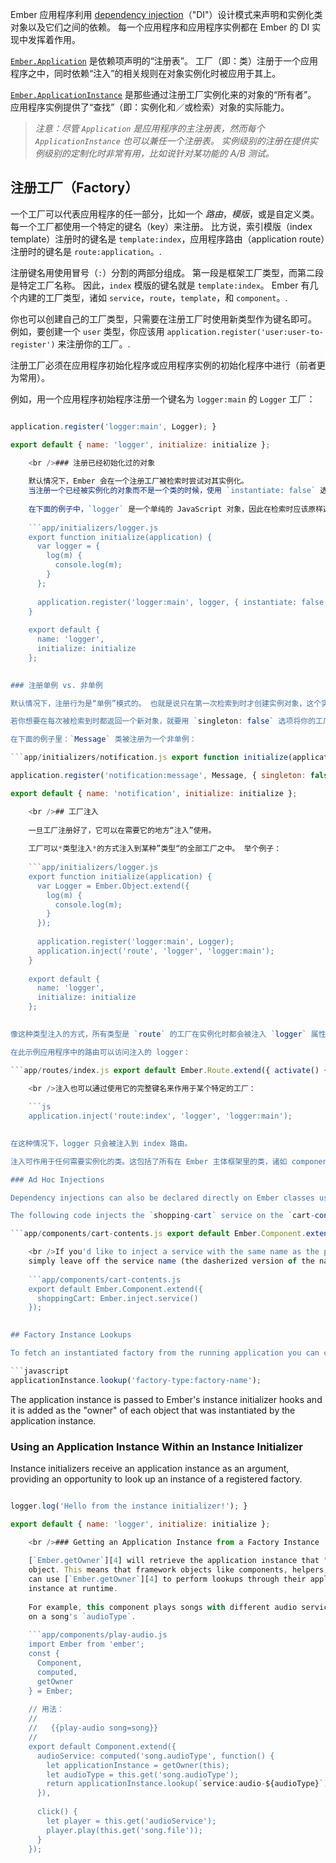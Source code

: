 Ember 应用程序利用 [dependency injection](https://en.wikipedia.org/wiki/Dependency_injection)（"DI"）设计模式来声明和实例化类对象以及它们之间的依赖。 每一个应用程序和应用程序实例都在 Ember 的 DI 实现中发挥着作用。

[`Ember.Application`](http://emberjs.com/api/classes/Ember.Application.html) 是依赖项声明的“注册表”。 工厂（即：类）注册于一个应用程序之中，同时依赖“注入”的相关规则在对象实例化时被应用于其上。

[`Ember.ApplicationInstance`](http://emberjs.com/api/classes/Ember.ApplicationInstance.html) 是那些通过注册工厂实例化来的对象的“所有者”。 应用程序实例提供了“查找”（即：实例化和／或检索）对象的实际能力。

> *注意：尽管 `Application` 是应用程序的主注册表，然而每个 `ApplicationInstance` 也可以兼任一个注册表。 实例级别的注册在提供实例级别的定制化时非常有用，比如说针对某功能的 A/B 测试。*

## 注册工厂（Factory）

一个工厂可以代表应用程序的任一部分，比如一个 *路由*，*模版*，或是自定义类。 每一个工厂都使用一个特定的键名（key）来注册。 比方说，索引模版（index template）注册时的键名是 `template:index`，应用程序路由（application route）注册时的键名是 `route:application`。.

注册键名用使用冒号（`:`）分割的两部分组成。 第一段是框架工厂类型，而第二段是特定工厂名称。 因此，`index` 模版的键名就是 `template:index`。 Ember 有几个内建的工厂类型，诸如 `service`，`route`，`template`，和 `component`。.

你也可以创建自己的工厂类型，只需要在注册工厂时使用新类型作为键名即可。 例如，要创建一个 `user` 类型，你应该用 `application.register('user:user-to-register')` 来注册你的工厂。.

注册工厂必须在应用程序初始化程序或应用程序实例的初始化程序中进行（前者更为常用）。

例如，用一个应用程序初始程序注册一个键名为 `logger:main` 的 `Logger` 工厂：

```app/initializers/logger.js export function initialize(application) { var Logger = Ember.Object.extend({ log(m) { console.log(m); } });

application.register('logger:main', Logger); }

export default { name: 'logger', initialize: initialize };

    <br />### 注册已经初始化过的对象
    
    默认情况下，Ember 会在一个注册工厂被检索时尝试对其实例化。
    当注册一个已经被实例化的对象而不是一个类的时候，使用 `instantiate: false` 选项可以避免在检索时尝试重新实例化。
    
    在下面的例子中，`logger` 是一个单纯的 JavaScript 对象，因此在检索时应该原样返回而不是实例化：
    
    ```app/initializers/logger.js
    export function initialize(application) {
      var logger = {
        log(m) {
          console.log(m);
        }
      };
    
      application.register('logger:main', logger, { instantiate: false });
    }
    
    export default {
      name: 'logger',
      initialize: initialize
    };
    

### 注册单例 vs. 非单例

默认情况下，注册行为是“单例”模式的。 也就是说只在第一次检索到时才创建实例对象，这个实例对象将会被缓存起来并在后续的检索中被返回。

若你想要在每次被检索到时都返回一个新对象，就要用 `singleton: false` 选项将你的工厂注册为非单例。

在下面的例子里：`Message` 类被注册为一个非单例：

```app/initializers/notification.js export function initialize(application) { var Message = Ember.Object.extend({ text: '' });

application.register('notification:message', Message, { singleton: false }); }

export default { name: 'notification', initialize: initialize };

    <br />## 工厂注入
    
    一旦工厂注册好了，它可以在需要它的地方“注入”使用。
    
    工厂可以*类型注入*的方式注入到某种”类型“的全部工厂之中。 举个例子：
    
    ```app/initializers/logger.js
    export function initialize(application) {
      var Logger = Ember.Object.extend({
        log(m) {
          console.log(m);
        }
      });
    
      application.register('logger:main', Logger);
      application.inject('route', 'logger', 'logger:main');
    }
    
    export default {
      name: 'logger',
      initialize: initialize
    };
    

像这种类型注入的方式，所有类型是 `route` 的工厂在实例化时都会被注入 `logger` 属性。 而 `logger` 的值将会来自于名为 `logger:main` 的工厂。.

在此示例应用程序中的路由可以访问注入的 logger：

```app/routes/index.js export default Ember.Route.extend({ activate() { // The logger property is injected into all routes this.get('logger').log('Entered the index route!'); } });

    <br />注入也可以通过使用它的完整键名来作用于某个特定的工厂：
    
    ```js
    application.inject('route:index', 'logger', 'logger:main');
    

在这种情况下，logger 只会被注入到 index 路由。

注入可作用于任何需要实例化的类。这包括了所有在 Ember 主体框架里的类，诸如 components，helpers，routes，以及 router。

### Ad Hoc Injections

Dependency injections can also be declared directly on Ember classes using `Ember.inject`. Currently, `Ember.inject` supports injecting controllers (via `Ember.inject.controller`) and services (via `Ember.inject.service`).

The following code injects the `shopping-cart` service on the `cart-contents` component as the property `cart`:

```app/components/cart-contents.js export default Ember.Component.extend({ cart: Ember.inject.service('shopping-cart') });

    <br />If you'd like to inject a service with the same name as the property,
    simply leave off the service name (the dasherized version of the name will be used):
    
    ```app/components/cart-contents.js
    export default Ember.Component.extend({
      shoppingCart: Ember.inject.service()
    });
    

## Factory Instance Lookups

To fetch an instantiated factory from the running application you can call the [`lookup`](http://emberjs.com/api/classes/Ember.ApplicationInstance.html#method_lookup) method on an application instance. This method takes a string to identify a factory and returns the appropriate object.

```javascript
applicationInstance.lookup('factory-type:factory-name');
```

The application instance is passed to Ember's instance initializer hooks and it is added as the "owner" of each object that was instantiated by the application instance.

### Using an Application Instance Within an Instance Initializer

Instance initializers receive an application instance as an argument, providing an opportunity to look up an instance of a registered factory.

```app/instance-initializers/logger.js export function initialize(applicationInstance) { let logger = applicationInstance.lookup('logger:main');

logger.log('Hello from the instance initializer!'); }

export default { name: 'logger', initialize: initialize };

    <br />### Getting an Application Instance from a Factory Instance
    
    [`Ember.getOwner`][4] will retrieve the application instance that "owns" an
    object. This means that framework objects like components, helpers, and routes
    can use [`Ember.getOwner`][4] to perform lookups through their application
    instance at runtime.
    
    For example, this component plays songs with different audio services based
    on a song's `audioType`.
    
    ```app/components/play-audio.js
    import Ember from 'ember';
    const {
      Component,
      computed,
      getOwner
    } = Ember;
    
    // 用法：
    //
    //   {{play-audio song=song}}
    //
    export default Component.extend({
      audioService: computed('song.audioType', function() {
        let applicationInstance = getOwner(this);
        let audioType = this.get('song.audioType');
        return applicationInstance.lookup(`service:audio-${audioType}`);
      }),
    
      click() {
        let player = this.get('audioService');
        player.play(this.get('song.file'));
      }
    });